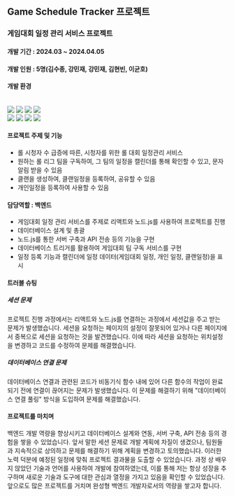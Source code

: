 ## <div align=left><strong>Game Schedule Tracker 프로젝트</strong></div>

###  게임대회 일정 관리 서비스 프로젝트
#### 개발 기간 : 2024.03 ~ 2024.04.05
#### 개발 인원 : 5명(김수종, 강민재, 강민재, 김현빈, 이균호)
#### 개발 환경 

<div align=left> 
<br>
  
<img src="https://img.shields.io/badge/html5-E34F26?style=for-the-badge&logo=html5&logoColor=white"> 
<img src="https://img.shields.io/badge/css-1572B6?style=for-the-badge&logo=css3&logoColor=white"> 
<img src="https://img.shields.io/badge/javascript-F7DF1E?style=for-the-badge&logo=javascript&logoColor=black"> 
<img src="https://img.shields.io/badge/mysql-4479A1?style=for-the-badge&logo=mysql&logoColor=white"> 

<br>

<img src="https://img.shields.io/badge/react-61DAFB?style=for-the-badge&logo=react&logoColor=black"> 
<img src="https://img.shields.io/badge/node.js-339933?style=for-the-badge&logo=Node.js&logoColor=white">
<img src="https://img.shields.io/badge/express-000000?style=for-the-badge&logo=express&logoColor=white"> 
<img src="https://img.shields.io/badge/github-181717?style=for-the-badge&logo=github&logoColor=white">


#### 프로젝트 주제 및 기능
- 롤 시청자 수 급증에 따른, 시청자를 위한 롤 대회 일정관리 서비스
- 원하는 롤 리그 팀을 구독하여, 그 팀의 일정을 캘린더를 통해 확인할 수 있고, 문자 알림 받을 수 있음
- 클랜을 생성하여, 클랜일정을 등록하여, 공유할 수 있음
- 개인일정을 등록하여 사용할 수 있음

#### 담당역할 : 백엔드
- 게임대회 일정 관리 서비스를 주제로 리액트와 노드.js를 사용하여 프로젝트를 진행
- 데이터베이스 설계 및 총괄 
- 노드.js를 통한 서버 구축과 API 전송 등의 기능을 구현 
- 데이터베이스 트리거를 활용하여 게임대회 팀 구독 서비스를 구현 
- 일정 등록 기능과 캘린더에 일정 데이터(게임대회 일정, 개인 일정, 클랜일정)을 표시

#### 트러블 슈팅

##### 세션 문제
  
프로젝트 진행 과정에서는 리액트와 노드.js를 연결하는 과정에서 세션값을 주고 받는 문제가 발생했습니다.
세션을 요청하는 페이지의 설정이 잘못되어 있거나 다른 페이지에서 중복으로 세션을 요청하는 것을 발견했습니다.
이에 따라 세션을 요청하는 위치설정을 변경하고 코드를 수정하여 문제를 해결했습니다.

##### 데이터베이스 연결 문제
  
데이터베이스 연결과 관련된 코드가 비동기식 함수 내에 있어 다른 함수의 작업이 완료되기 전에 연결이 끊어지는 문제가 발생했습니다. 
이 문제를 해결하기 위해 "데이터베이스 연결 풀링" 방식을 도입하여 문제를 해결했습니다. 

#### 프로젝트를 마치며
백엔드 개발 역량을 향상시키고 데이터베이스 설계와 연동, 서버 구축, API 전송 등의 경험을 쌓을 수 있었습니다.
앞서 말한 세션 문제로 개발 계획에 차질이 생겼으나, 팀원들과 지속적으로 상의하고 문제를 해결하기 위해 계획을 변경하고 토의했습니다. 
이러한 노력 덕분에 예정된 일정에 맞춰 프로젝트 결과물을 도출할 수 있었습니다.
과정 상 배우지 않았던 기술과 언어를 사용하여 개발에 참여하였는데, 이를 통해 저는 항상 성장을 추구하며 새로운 기술과 도구에 대한 관심과 열정을 가지고 있음을 확인할 수 있었습니다. 
앞으로도 많은 프로젝트를 거치며 완성형 백엔드 개발자로서의 역량을 쌓고자 합니다.
